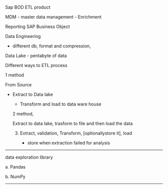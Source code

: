 
Sap BOD ETL product   

MDM - master data management - Enrichment  

Reporting SAP Business Object  

Data Engineering

 - different db, format and compression,



Data Lake - pentabyte of data



Different ways to ETL process

 1 method

From Source 

  - Extract to Data lake

	- Transform and load to data ware house



	2 method,

	  Extract to data lake, trasform to file and then load the data 



	3. Extract, validation, Transform, [optionallystore it], load

		- store when extraction failed for analysis

-------------

data exploration library

 a. Pandas

 b. NumPy



------------





  

